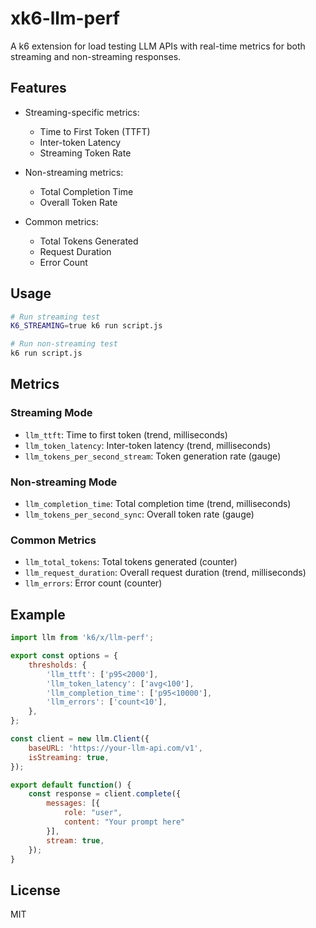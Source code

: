 # xk6-llm-perf

A k6 extension for load testing LLM APIs with real-time metrics for both streaming and non-streaming responses.

## Features

- Streaming-specific metrics:
  - Time to First Token (TTFT)
  - Inter-token Latency
  - Streaming Token Rate

- Non-streaming metrics:
  - Total Completion Time
  - Overall Token Rate

- Common metrics:
  - Total Tokens Generated
  - Request Duration
  - Error Count

## Usage

```bash
# Run streaming test
K6_STREAMING=true k6 run script.js

# Run non-streaming test
k6 run script.js
```

## Metrics

### Streaming Mode
- `llm_ttft`: Time to first token (trend, milliseconds)
- `llm_token_latency`: Inter-token latency (trend, milliseconds)
- `llm_tokens_per_second_stream`: Token generation rate (gauge)

### Non-streaming Mode
- `llm_completion_time`: Total completion time (trend, milliseconds)
- `llm_tokens_per_second_sync`: Overall token rate (gauge)

### Common Metrics
- `llm_total_tokens`: Total tokens generated (counter)
- `llm_request_duration`: Overall request duration (trend, milliseconds)
- `llm_errors`: Error count (counter)

## Example

```javascript
import llm from 'k6/x/llm-perf';

export const options = {
    thresholds: {
        'llm_ttft': ['p95<2000'],
        'llm_token_latency': ['avg<100'],
        'llm_completion_time': ['p95<10000'],
        'llm_errors': ['count<10'],
    },
};

const client = new llm.Client({
    baseURL: 'https://your-llm-api.com/v1',
    isStreaming: true,
});

export default function() {
    const response = client.complete({
        messages: [{
            role: "user",
            content: "Your prompt here"
        }],
        stream: true,
    });
}
```

## License

MIT
